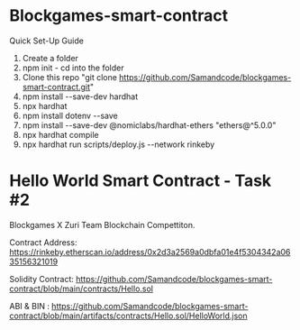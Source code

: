 # Blockgames-smart-contract

Quick Set-Up Guide
1. Create a folder 
2. npm init - cd into the folder
3. Clone this repo "git clone https://github.com/Samandcode/blockgames-smart-contract.git"
4. npm install --save-dev hardhat
5. npx hardhat
6. npm install dotenv --save
7. npm install --save-dev @nomiclabs/hardhat-ethers "ethers@^5.0.0"
8. npx hardhat compile
9. npx hardhat run scripts/deploy.js --network rinkeby



# Hello World Smart Contract - Task #2
Blockgames X Zuri Team Blockchain Compettiton.

Contract Address: https://rinkeby.etherscan.io/address/0x2d3a2569a0dbfa01e4f5304342a0635156321019 

Solidity Contract: https://github.com/Samandcode/blockgames-smart-contract/blob/main/contracts/Hello.sol

ABI & BIN : https://github.com/Samandcode/blockgames-smart-contract/blob/main/artifacts/contracts/Hello.sol/HelloWorld.json
